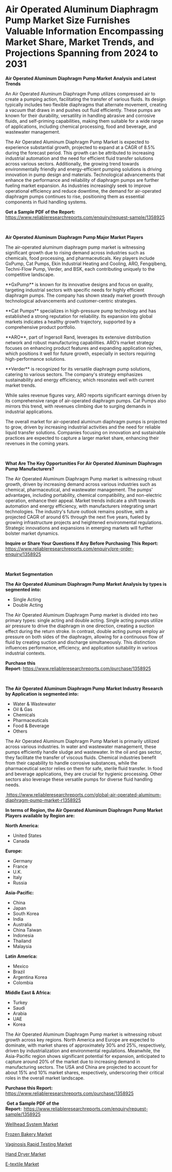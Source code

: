 <p><h1>Air Operated Aluminum Diaphragm Pump Market Size Furnishes Valuable Information Encompassing Market Share, Market Trends, and Projections Spanning from 2024 to 2031</h1></p><p><strong>Air Operated Aluminum Diaphragm Pump Market Analysis and Latest Trends</strong></p>
<p><p>An Air Operated Aluminum Diaphragm Pump utilizes compressed air to create a pumping action, facilitating the transfer of various fluids. Its design typically includes two flexible diaphragms that alternate movement, creating a vacuum that draws in and pushes out fluid efficiently. These pumps are known for their durability, versatility in handling abrasive and corrosive fluids, and self-priming capabilities, making them suitable for a wide range of applications, including chemical processing, food and beverage, and wastewater management.</p><p>The Air Operated Aluminum Diaphragm Pump Market is expected to experience substantial growth, projected to expand at a CAGR of 8.5% during the forecast period. This growth can be attributed to increasing industrial automation and the need for efficient fluid transfer solutions across various sectors. Additionally, the growing trend towards environmentally friendly and energy-efficient pumping solutions is driving innovation in pump design and materials. Technological advancements that enhance the performance and reliability of diaphragm pumps are further fueling market expansion. As industries increasingly seek to improve operational efficiency and reduce downtime, the demand for air-operated diaphragm pumps continues to rise, positioning them as essential components in fluid handling systems.</p></p>
<p><strong>Get a Sample PDF of the Report:&nbsp;</strong> <a href="https://www.reliableresearchreports.com/enquiry/request-sample/1358925?utm_campaign=1741&utm_medium=2&utm_source=Github&utm_content=ia&utm_term=18102024&utm_id=air-operated-aluminum-diaphragm-pump">https://www.reliableresearchreports.com/enquiry/request-sample/1358925</a></p>
<p>&nbsp;</p>
<p><strong>Air Operated Aluminum Diaphragm Pump Major Market Players</strong></p>
<p><p>The air-operated aluminum diaphragm pump market is witnessing significant growth due to rising demand across industries such as chemicals, food processing, and pharmaceuticals. Key players include GxPump, Cat Pumps, Ekin Industrial Heating and Cooling, ARO, Fengqibeng, Techni-Flow Pump, Verder, and BSK, each contributing uniquely to the competitive landscape.</p><p>**GxPump** is known for its innovative designs and focus on quality, targeting industrial sectors with specific needs for highly efficient diaphragm pumps. The company has shown steady market growth through technological advancements and customer-centric strategies.</p><p>**Cat Pumps** specializes in high-pressure pump technology and has established a strong reputation for reliability. Its expansion into global markets indicates a healthy growth trajectory, supported by a comprehensive product portfolio.</p><p>**ARO**, part of Ingersoll Rand, leverages its extensive distribution network and robust manufacturing capabilities. ARO’s market strategy focuses on enhancing product features and expanding application niches, which positions it well for future growth, especially in sectors requiring high-performance solutions.</p><p>**Verder** is recognized for its versatile diaphragm pump solutions, catering to various sectors. The company's strategy emphasizes sustainability and energy efficiency, which resonates well with current market trends.</p><p>While sales revenue figures vary, ARO reports significant earnings driven by its comprehensive range of air-operated diaphragm pumps. Cat Pumps also mirrors this trend, with revenues climbing due to surging demands in industrial applications. </p><p>The overall market for air-operated aluminum diaphragm pumps is projected to grow, driven by increasing industrial activities and the need for reliable liquid transfer solutions. Companies focusing on innovation and sustainable practices are expected to capture a larger market share, enhancing their revenues in the coming years.</p></p>
<p>&nbsp;</p>
<p><strong>What Are The Key Opportunities For Air Operated Aluminum Diaphragm Pump Manufacturers?</strong></p>
<p><p>The Air Operated Aluminum Diaphragm Pump market is witnessing robust growth, driven by increasing demand across various industries such as chemical, pharmaceutical, and wastewater management. The pumps' advantages, including portability, chemical compatibility, and non-electric operation, enhance their appeal. Market trends indicate a shift towards automation and energy efficiency, with manufacturers integrating smart technologies. The industry's future outlook remains positive, with a projected CAGR of around 6% through the next five years, fueled by growing infrastructure projects and heightened environmental regulations. Strategic innovations and expansions in emerging markets will further bolster market dynamics.</p></p>
<p><strong>Inquire or Share Your Questions If Any Before Purchasing This Report:</strong> <a href="https://www.reliableresearchreports.com/enquiry/pre-order-enquiry/1358925?utm_campaign=1741&utm_medium=2&utm_source=Github&utm_content=ia&utm_term=18102024&utm_id=air-operated-aluminum-diaphragm-pump">https://www.reliableresearchreports.com/enquiry/pre-order-enquiry/1358925</a></p>
<p>&nbsp;</p>
<p><strong>Market Segmentation</strong></p>
<p><strong>The Air Operated Aluminum Diaphragm Pump Market Analysis by types is segmented into:</strong></p>
<p><ul><li>Single Acting</li><li>Double Acting</li></ul></p>
<p><p>The Air Operated Aluminum Diaphragm Pump market is divided into two primary types: single acting and double acting. Single acting pumps utilize air pressure to drive the diaphragm in one direction, creating a suction effect during the return stroke. In contrast, double acting pumps employ air pressure on both sides of the diaphragm, allowing for a continuous flow of fluid by creating suction and discharge simultaneously. This distinction influences performance, efficiency, and application suitability in various industrial contexts.</p></p>
<p><strong>Purchase this Report:&nbsp;</strong><a href="https://www.reliableresearchreports.com/purchase/1358925?utm_campaign=1741&utm_medium=2&utm_source=Github&utm_content=ia&utm_term=18102024&utm_id=air-operated-aluminum-diaphragm-pump">https://www.reliableresearchreports.com/purchase/1358925</a></p>
<p>&nbsp;</p>
<p><strong>The Air Operated Aluminum Diaphragm Pump Market Industry Research by Application is segmented into:</strong></p>
<p><ul><li>Water & Wastewater</li><li>Oil & Gas</li><li>Chemicals</li><li>Pharmaceuticals</li><li>Food & Beverage</li><li>Others</li></ul></p>
<p><p>The Air Operated Aluminum Diaphragm Pump Market is primarily utilized across various industries. In water and wastewater management, these pumps efficiently handle sludge and wastewater. In the oil and gas sector, they facilitate the transfer of viscous fluids. Chemical industries benefit from their capability to handle corrosive substances, while the pharmaceutical sector relies on them for safe, sterile fluid transfer. In food and beverage applications, they are crucial for hygienic processing. Other sectors also leverage these versatile pumps for diverse fluid handling needs.</p></p>
<p><a href="https://www.reliableresearchreports.com/global-air-operated-aluminum-diaphragm-pump-market-r1358925?utm_campaign=1741&utm_medium=2&utm_source=Github&utm_content=ia&utm_term=18102024&utm_id=air-operated-aluminum-diaphragm-pump">&nbsp;https://www.reliableresearchreports.com/global-air-operated-aluminum-diaphragm-pump-market-r1358925</a></p>
<p><strong>In terms of Region, the Air Operated Aluminum Diaphragm Pump Market Players available by Region are:</strong></p>
<p>
    <p> <strong> North America: </strong>
        <ul>
            <li>United States</li>
            <li>Canada</li>
        </ul>
        </p> 
    <p> <strong> Europe: </strong>
        <ul>
            <li>Germany</li>
            <li>France</li>
            <li>U.K.</li>
            <li>Italy</li>
            <li>Russia</li>
        </ul>
        </p> 
    <p> <strong> Asia-Pacific: </strong>
        <ul>
            <li>China</li>
            <li>Japan</li>
            <li>South Korea</li>
            <li>India</li>
            <li>Australia</li>
            <li>China Taiwan</li>
            <li>Indonesia</li>
            <li>Thailand</li>
            <li>Malaysia</li>
        </ul>
        </p> 
    <p> <strong> Latin America: </strong>
        <ul>
            <li>Mexico</li>
            <li>Brazil</li>
            <li>Argentina Korea</li>
            <li>Colombia</li>
        </ul>
        </p> 
    <p> <strong> Middle East & Africa: </strong>
        <ul>
            <li>Turkey</li>
            <li>Saudi</li>
            <li>Arabia</li>
            <li>UAE</li>
            <li>Korea</li>
        </ul>
    </p>
    </p>
<p><p>The Air Operated Aluminum Diaphragm Pump market is witnessing robust growth across key regions. North America and Europe are expected to dominate, with market shares of approximately 30% and 25%, respectively, driven by industrialization and environmental regulations. Meanwhile, the Asia-Pacific region shows significant potential for expansion, anticipated to capture around 20% of the market due to increasing demand in manufacturing sectors. The USA and China are projected to account for about 15% and 10% market shares, respectively, underscoring their critical roles in the overall market landscape.</p></p>
<p><strong>Purchase this Report: </strong><a href="https://www.reliableresearchreports.com/purchase/1358925?utm_campaign=1741&utm_medium=2&utm_source=Github&utm_content=ia&utm_term=18102024&utm_id=air-operated-aluminum-diaphragm-pump">https://www.reliableresearchreports.com/purchase/1358925</a></p>
<p>&nbsp;<strong>Get a Sample PDF of the Report:&nbsp;&nbsp;</strong><a href="https://www.reliableresearchreports.com/enquiry/request-sample/1358925?utm_campaign=1741&utm_medium=2&utm_source=Github&utm_content=ia&utm_term=18102024&utm_id=air-operated-aluminum-diaphragm-pump">https://www.reliableresearchreports.com/enquiry/request-sample/1358925</a></p>
<p><strong></strong></p>
<p><p><a href="https://www.linkedin.com/pulse/wellhead-system-market-trends-focusing-insight-forecast-analysis-zvfte?utm_campaign=1741&utm_medium=2&utm_source=Github&utm_content=ia&utm_term=18102024&utm_id=air-operated-aluminum-diaphragm-pump">Wellhead System Market</a></p><p><a href="https://www.linkedin.com/pulse/market-insights-global-frozen-bakery-forecast-innovation-trends-uhwce?utm_campaign=1741&utm_medium=2&utm_source=Github&utm_content=ia&utm_term=18102024&utm_id=air-operated-aluminum-diaphragm-pump">Frozen Bakery Market</a></p><p><a href="https://github.com/MonroeBullock54/Market-Research-Report-List-1/blob/main/vaginosis-rapid-testing-market.md?utm_campaign=1741&utm_medium=2&utm_source=Github&utm_content=ia&utm_term=18102024&utm_id=air-operated-aluminum-diaphragm-pump">Vaginosis Rapid Testing Market</a></p><p><a href="https://www.linkedin.com/pulse/hand-dryer-market-evolution-global-trends-regional-dynamics-gnlof?utm_campaign=1741&utm_medium=2&utm_source=Github&utm_content=ia&utm_term=18102024&utm_id=air-operated-aluminum-diaphragm-pump">Hand Dryer Market</a></p><p><a href="https://www.linkedin.com/pulse/e-textile-market2024-2031-industry-insights-investment-vbhre?utm_campaign=1741&utm_medium=2&utm_source=Github&utm_content=ia&utm_term=18102024&utm_id=air-operated-aluminum-diaphragm-pump">E-textile Market</a></p></p>